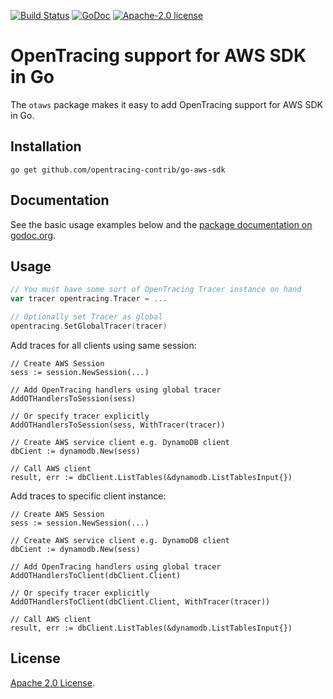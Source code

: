 [![Build Status][ci-img]][ci]
[![GoDoc]](http://godoc.org/github.com/opentracing-contrib/go-aws-sdk)
[![Apache-2.0 license](https://img.shields.io/badge/license-Apache%202.0-blue.svg)](https://opensource.org/licenses/Apache-2.0)

# OpenTracing support for AWS SDK in Go

The `otaws` package makes it easy to add OpenTracing support for AWS SDK in Go.

## Installation

```
go get github.com/opentracing-contrib/go-aws-sdk
```

## Documentation

See the basic usage examples below and the [package documentation on
godoc.org](https://godoc.org/github.com/opentracing-contrib/go-aws-sdk).

## Usage

```go
// You must have some sort of OpenTracing Tracer instance on hand
var tracer opentracing.Tracer = ...

// Optionally set Tracer as global 
opentracing.SetGlobalTracer(tracer)
```

Add traces for all clients using same session:
```
// Create AWS Session
sess := session.NewSession(...)

// Add OpenTracing handlers using global tracer
AddOTHandlersToSession(sess)

// Or specify tracer explicitly
AddOTHandlersToSession(sess, WithTracer(tracer))

// Create AWS service client e.g. DynamoDB client
dbCient := dynamodb.New(sess)

// Call AWS client
result, err := dbClient.ListTables(&dynamodb.ListTablesInput{})

```

Add traces to specific client instance:
```
// Create AWS Session
sess := session.NewSession(...)

// Create AWS service client e.g. DynamoDB client
dbCient := dynamodb.New(sess)

// Add OpenTracing handlers using global tracer
AddOTHandlersToClient(dbClient.Client)

// Or specify tracer explicitly
AddOTHandlersToClient(dbClient.Client, WithTracer(tracer))

// Call AWS client
result, err := dbClient.ListTables(&dynamodb.ListTablesInput{})

```

## License

[Apache 2.0 License](./LICENSE).

[ci-img]: https://travis-ci.org/opentracing-contrib/go-aws-sdk.svg?branch=master
[ci]: https://travis-ci.org/opentracing-contrib/go-aws-sdk
[GoDoc]: https://godoc.org/github.com/opentracing-contrib/go-aws-sdk?status.svg
